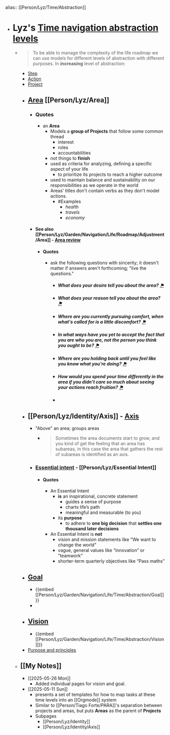 alias:: [[Person/Lyz/Time/Abstraction]]

- # Lyz's [Time navigation abstraction levels](https://lyz-code.github.io/blue-book/time_management_abstraction_levels/)
	- > To be able to manage the complexity of the life roadmap we can use models for different levels of abstraction with different purposes. In **increasing** level of abstraction:
		- [Step](https://lyz-code.github.io/blue-book/time_management_abstraction_levels/#step)
		- [Action](https://lyz-code.github.io/blue-book/time_management_abstraction_levels/#action)
		- [Project](https://lyz-code.github.io/blue-book/time_management_abstraction_levels/#project)
		- ## [Area](https://lyz-code.github.io/blue-book/time_management_abstraction_levels/#area) [[Person/Lyz/Area]]
			- ### Quotes
				- an **Area**
					- Models a **group of Projects** that follow some common thread
						- interest
						- roles
						- accountabilities
					- not things to **finish**
					- used as criteria for analyzing, defining a specific aspect of your life
						- to prioritize its projects to reach a higher outcome
					- used to maintain balance and sustainability on our responsibilities as we operate in the world
					- Areas' titles don't contain verbs as they don't model actions.
						- #Examples
							- *health*
							- *travels*
							- *economy*
			- #### See also [[Person/Lyz/Garden/Navigation/Life/Roadmap/Adjustment/Area]] - [Area review](https://lyz-code.github.io/blue-book/roadmap_adjustment/#area)
				- #### Quotes
					- ask the following questions with sincerity; it doesn't matter if answers aren't forthcoming; "live the questions."
						- ##### What does your desire tell you about the area? [⚑](https://lyz-code.github.io/blue-book/roadmap_adjustment/#what-does-your-desire-tell-you-about-the-area)
						- ##### What does your reason tell you about the area? [⚑](https://lyz-code.github.io/blue-book/roadmap_adjustment/#what-does-your-reason-tell-you-about-the-area)
						- ##### Where are you currently pursuing comfort, when what's called for is a little discomfort? [⚑](https://lyz-code.github.io/blue-book/roadmap_adjustment/#where-are-you-currently-pursuing-comfort-when-whats-called-for-is-a-little-discomfort)
						- ##### In what ways have you yet to accept the fact that you are who you are, not the person you think you ought to be? [⚑](https://lyz-code.github.io/blue-book/roadmap_adjustment/#in-what-ways-have-you-yet-to-accept-the-fact-that-you-are-who-you-are-not-the-person-you-think-you-ought-to-be)
						- ##### Where are you holding back until you feel like you know what you’re doing? [⚑](https://lyz-code.github.io/blue-book/roadmap_adjustment/#where-are-you-holding-back-until-you-feel-like-you-know-what-youre-doing)
						- ##### How would you spend your time differently in the area if you didn’t care so much about seeing your actions reach fruition? [⚑](https://lyz-code.github.io/blue-book/roadmap_adjustment/#how-would-you-spend-your-time-differently-in-the-area-if-you-didnt-care-so-much-about-seeing-your-actions-reach-fruition)
						-
		- ## [[Person/Lyz/Identity/Axis]] - [Axis](https://lyz-code.github.io/blue-book/time_management_abstraction_levels/#axis)
			- "Above" an area; groups areas
				- > Sometimes the area documents start to grow, and you kind of get the feeling that an area has subareas, in this case the area that gathers the rest of subareas is identified as an axis.
			- ### [Essential intent](https://lyz-code.github.io/blue-book/time_management_abstraction_levels/#essential-intent) - [[Person/Lyz/Essential Intent]]
				- #### Quotes
					- An Essential Intent
						- **is** an inspirational, concrete statement
							- guides a sense of purpose
							- charts life’s path
							- meaningful and measurable (to you)
						- its **purpose**
							- to adhere to **one big decision** that **settles one thousand later decisions**
					- An Essential Intent is **not**
						- vision and mission statements like "We want to change the world"
						- vague, general values like “innovation” or “teamwork”
						- shorter-term quarterly objectives like “Pass maths”
		- ## [Goal](https://lyz-code.github.io/blue-book/time_management_abstraction_levels/#goal)
			- {{embed [[Person/Lyz/Garden/Navigation/Life/Time/Abstraction/Goal]]}}
			-
		- ## [Vision](https://lyz-code.github.io/blue-book/time_management_abstraction_levels/#vision)
			- {{embed [[Person/Lyz/Garden/Navigation/Life/Time/Abstraction/Vision]]}}
		- [Purpose and principles](https://lyz-code.github.io/blue-book/time_management_abstraction_levels/#purpose-and-principles)
	- ## [[My Notes]]
		- [[2025-05-26 Mon]]
			- Added individual pages for vision and goal.
		- [[2025-05-11 Sun]]
			- presents a set of templates for how to map tasks at these time levels into an [[Orgmode]] system
			- Similar to [[Person/Tiago Forte/PARA]]'s  separation between projects and areas, but puts **Areas** as the parent of **Projects**
			- Subpages
				- [[Person/Lyz/Identity]]
				- [[Person/Lyz/Identity/Axis]]